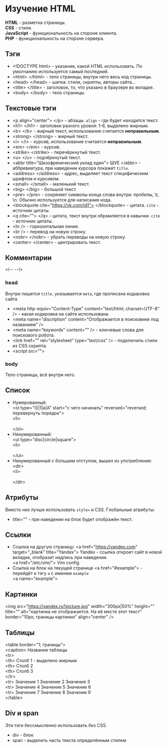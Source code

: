 # Изучение HTML

**HTML** - разметка страницы. <br>
**CSS** - стили. <br>
**JavaScript** - функциональность на стороне клиента. <br>
**PHP** - функциональность на стороне сервера. <br>


## Тэги
* \<!DOCTYPE html> - указание, какой HTML использовать. По умолчанию используется самый последний.
* \<html> \</html> - тело страницы, внутри него весь код страницы.
* \<head> \</head> - шапка: стили, скрипты, авторы сайта...
* \<title> \</title> - заголовок, то, что указано в браузере во вкладке.
* \<body> \</body> - тело страницы.


## Текстовые тэги
* \<p align="center"> \</p> - абзацы. `align` - где будет находится текст.
* \<h1> \</h1> - заголовки разного уровня: 1-6, выделено жирным.
* \<b> \</b> - жирный текст, использование считается **неправильным**.
* \<strong> \</strong> - жирный текст.
* \<i> \</i> - курсив, использование считается **неправильным**.
* \<em> \</em> - курсив.
* \<strike> \</strike> - перечёркнутый текст.
* \<u> \</u> - подчёркнутый текст.
* \<abbr title="Шизофренический уклад един"> ШУЕ \</abbr> - аббревиатура, при наведении курсора покажет `title`.
* \<address> \</address> - адрес, выделяет текст специфическим шрифтом и курсивом.
* \<small> \</small> - маленький текст.
* \<big> \</big> - большой текст.
* \<pre> \</pre> - сохряняет символы конца слова внутри: пробелы, \t, \n. Обычно используется для написания кода.
* \<blockquote cite="https://vk.com/id1"> \</blockquote> - цитата. `cite` - источник цитаты.
* \<q cite=""> \</q> - цитата, текст внутри обрамляется в кавычки. `cite` - источник цитаты.
* \<hr /> - горизонтальная линия.
* \<br /> - перевод на новую строку.
* \<nobr> \</nobr> - убрать переводы на новую строку.
* \<center> \</center> - центрировать текст.


## Комментарии
\<!-- --!> 


### head
Внутри пишется `title`. указывается `meta`, где прописана кодировка сайта
* \<meta http-equiv="Content-Type" content="text/html; charset=UTF-8" /> - какая кодировка на сайте использована.
* \<meta name="discription" content="Отображается в поисковике под названием" />
* \<meta name="keywords" content="" /> - ключевые слова для поискового робота.
* \<link href="" rel="stylesheet" type="text/css" /> - подключить стили из CSS скрипта.
* \<script src=""> </script>


### body
Тело страницы, всё внутри него.


## Список
* Нумерованный: <br />
    \<ol type="I|i|1|a|A" start="с чего начинать" reversed="reversed; перевернуть порядок"> <br />
        \<li> </li> <br />
    \</ol>
* Ненумерованный: <br />
    \<ul type="disc|circle|square"> <br />
        \<li> </li> <br />
    \</ul> 
* Ненумерованный с большим отступом, вышел из употребления: <br />
    \<dir> <br />
        \<li> </li> <br />
    \</dir>


## Атрибуты
Вместо них лучше использовать `style=` и CSS.
Глобальные атрибуты:
* title="" - при наведении на блок будет отображён текст.


## Ссылки
* Ссылка на другую страницу:
    \<a href="https://yandex.com" target="_blank" title="Yandex"> Yandex </a> - ссылка откроет сайт в новой вкладке, отобразит надпись при наведении. <br />
    \<a href="/etc/vim/"> Vim config </a>
* Ссылка на блок на текущей странице
    \<a href="#example"> </a> - перейдёт к тэгу `a` с именем `example` <br />
    \<a name="example"> </a>


## Картинки
\<img src="https://yandex.ru?picture.jpg" width="300px|50%" height="" title="" 
alt="картинка не отображается. На её месте этот текст" border="10px; границы картинки"
align="center" /> 


## Таблицы
\<table border="1; границы"> <br />
    \<caption> Название таблицы </caption> <br />
    \<tr> <br />
        \<th> Столб 1 </th> - выделено жирным <br />
        \<th> Столб 2 </th> <br />
        \<th> Столб 3 </th> <br /> 
    \</tr> <br />
    \<tr> <td> Значение 1 </td> <td> Значение 2 </td> <td> Значение 3 </td> </tr> <br />
    \<tr> <td> Значение 4 </td> <td> Значение 5 </td> <td> Значение 6 </td> </tr> <br />
    \<tr> <td> Значение 7 </td> <td> Значение 8 </td> <td> Значение 9 </td> </tr> <br />
\</table>


## Div и span
Эти тэги бессмысленно использовать без CSS.
* div - блок
* span - выделить часть текста определённым стилем 


